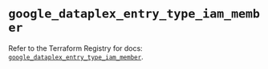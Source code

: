 # `google_dataplex_entry_type_iam_member`

Refer to the Terraform Registry for docs: [`google_dataplex_entry_type_iam_member`](https://registry.terraform.io/providers/hashicorp/google-beta/5.38.0/docs/resources/google_dataplex_entry_type_iam_member).
